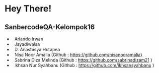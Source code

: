 <h1> Hey There! </h1>
<h2> SanbercodeQA-Kelompok16 </h2>


- &nbsp; Arlando Irwan
- &nbsp; Jayadiwalsa
- &nbsp; D. Anastasya Hutapea
- &nbsp; Nisa Noor Amalia (Github : https://github.com/nisanooramalia)
- &nbsp; Sabrina Diza Melinda (Github : https://github.com/sabrinadizam21 )
- &nbsp; Ikhsan Nur Syahbanu (Github : https://github.com/ikhsansyahbanu )
